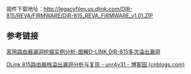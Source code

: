 固件下载地址：http://legacyfiles.us.dlink.com/DIR-815/REVA/FIRMWARE/DIR-815_REVA_FIRMWARE_v1.01.ZIP





## 参考链接
[家用路由器漏洞挖掘实例分析-图解D-LINK DIR-815多次溢出漏洞](https://bbs.kanxue.com/thread-268623.htm)

[DLink 815路由器栈溢出漏洞分析与复现 - unr4v31 - 博客园 (cnblogs.com)](https://www.cnblogs.com/unr4v31/p/16072562.html)